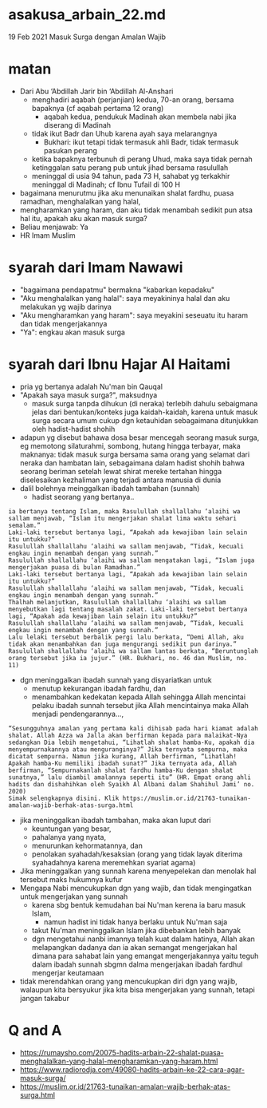 # asakusa_arbain_22.md
19 Feb 2021
Masuk Surga dengan Amalan Wajib

# matan
* Dari  Abu ‘Abdillah Jarir bin ‘Abdillah Al-Anshari
  * menghadiri aqabah (perjanjian) kedua, 70-an orang, bersama bapaknya (cf aqabah pertama 12 orang)
    * aqabah kedua, pendukuk Madinah akan membela nabi jika diserang di Madinah
  * tidak ikut Badr dan Uhub karena ayah saya melarangnya
    * Bukhari: ikut tetapi tidak termasuk ahli Badr, tidak termasuk pasukan perang
  * ketika bapaknya terbunuh di perang Uhud, maka saya tidak pernah ketinggalan satu perang pub untuk
    jihad bersama rasulullah
  * meninggal di usia 94 tahun, pada 73 H, sahabat yg terkakhir meninggal di Madinah;
    cf Ibnu Tufail di 100 H
* bagaimana menurutmu jika aku menunaikan shalat fardhu, puasa ramadhan, menghalalkan yang halal,
* mengharamkan yang haram, dan aku tidak menambah sedikit pun atsa hal itu, apakah aku akan masuk surga?
* Beliau menjawab: Ya
* HR Imam Muslim

# syarah dari Imam Nawawi
* "bagaimana pendapatmu" bermakna "kabarkan kepadaku"
* "Aku menghalalkan yang halal": saya meyakininya halal dan aku melakukan yg wajib darinya
* "Aku mengharamkan yang haram": saya meyakini seseuatu itu haram dan tidak mengerjakannya
* "Ya": engkau akan masuk surga

# syarah dari Ibnu Hajar Al Haitami
* pria yg bertanya adalah Nu'man bin Qauqal
* "Apakah saya masuk surga?", maksudnya
  * masuk surga tanpda dihukun (di neraka) terlebih dahulu sebaigmana jelas dari bentukan/konteks juga
    kaidah-kaidah, karena untuk masuk surga secara umum cukup dgn ketauhidan sebagaimana ditunjukkan
    oleh hadist-hadist shohih
* adapun yg disebut bahawa dosa besar mencegah seorang masuk surga, eg
  memotong silaturahmi, sombong, hutang hingga terbayar, maka maknanya:
  tidak masuk surga bersama sama orang yang selamat dari neraka dan hambatan lain,
  sebagaimana dalam hadist shohih bahwa seorang beriman setelah lewat shirat mereke tertahan hingga
  diselesaikan kezhaliman yang terjadi antara manusia di dunia
* dalil bolehnya meinggalkan ibadah tambahan (sunnah)
  * hadist seorang yang bertanya..
```
ia bertanya tentang Islam, maka Rasulullah shallallahu ‘alaihi wa sallam menjawab, “Islam itu mengerjakan shalat lima waktu sehari semalam.”
Laki-laki tersebut bertanya lagi, “Apakah ada kewajiban lain selain itu untukku?”
Rasulullah shallallahu ‘alaihi wa sallam menjawab, “Tidak, kecuali engkau ingin menambah dengan yang sunnah.”
Rasulullah shallallahu ‘alaihi wa sallam mengatakan lagi, “Islam juga mengerjakan puasa di bulan Ramadhan.”
Laki-laki tersebut bertanya lagi, “Apakah ada kewajiban lain selain itu untukku?”
Rasulullah shallallahu ‘alaihi wa sallam menjawab, “Tidak, kecuali engkau ingin menambah dengan yang sunnah.”
Thalhah melanjutkan, Rasulullah shallallahu ‘alaihi wa sallam menyebutkan lagi tentang masalah zakat. Laki-laki tersebut bertanya lagi, “Apakah ada kewajiban lain selain itu untukku?”
Rasulullah shallallahu ‘alaihi wa sallam menjawab, “Tidak, kecuali engkau ingin menambah dengan yang sunnah.”
Lalu lelaki tersebut berbalik pergi lalu berkata, “Demi Allah, aku tidak akan menambahkan dan juga mengurangi sedikit pun darinya.”
Rasulullah shallallahu ‘alaihi wa sallam lantas berkata, “Beruntunglah orang tersebut jika ia jujur.” (HR. Bukhari, no. 46 dan Muslim, no. 11)
```
* dgn meninggalkan ibadah sunnah yang disyariatkan untuk 
  * menutup kekurangan ibadah fardhu, dan 
  * menambahkan kedekatan kepada Allah sehingga Allah mencintai pelaku ibadah sunnah tersebut
    jika Allah mencintainya maka Allah menjadi pendengarannya...,
```
“Sesungguhnya amalan yang pertama kali dihisab pada hari kiamat adalah shalat. Allah Azza wa Jalla akan berfirman kepada para malaikat-Nya sedangkan Dia lebih mengetahui, “Lihatlah shalat hamba-Ku, apakah dia menyempurnakannya atau menguranginya?” Jika ternyata sempurna, maka dicatat sempurna. Namun jika kurang, Allah berfirman, “Lihatlah! Apakah hamba-Ku memiliki ibadah sunat?” Jika ternyata ada, Allah berfirman, “Sempurnakanlah shalat fardhu hamba-Ku dengan shalat sunatnya,” lalu diambil amalannya seperti itu” (HR. Empat orang ahli hadits dan dishahihkan oleh Syaikh Al Albani dalam Shahihul Jami’ no. 2020)
Simak selengkapnya disini. Klik https://muslim.or.id/21763-tunaikan-amalan-wajib-berhak-atas-surga.html
```

* jika meninggalkan ibadah tambahan, maka akan luput dari 
  * keuntungan yang besar, 
  * pahalanya yang nyata,
  * menurunkan kehormatannya, dan 
  * penolakan syahadah/kesaksian 
    (orang yang tidak layak diterima syahadahnya karena meremehkan syariat agama)
* Jika meninggalkan yang sunnah karena menyepelekan dan menolak hal tersebut maks hukumnya kufur
* Mengapa Nabi mencukupkan dgn yang wajib, dan tidak mengingatkan untuk mengerjakan yang sunnah
  * karena sbg bentuk kemudahan bai Nu'man kerena ia baru masuk Islam, 
    * namun hadist ini tidak hanya berlaku untuk Nu'man saja
  * takut Nu'man meninggalkan Islam jika dibebankan lebih banyak
  * dgn mengetahui nanbi imannya telah kuat dalam hatinya, Allah akan melapangkan dadanya dan ia akan
    semangat mengerjakan hal dimana para sahabat lain yang emangat mengerjakannya yaitu teguh dalam
    ibadah sunnah sbgmn dalma mengerjakan ibadah fardhul mengerjar keutamaan
 * tidak merendahkan orang yang mencukupkan diri dgn yang wajib, 
   walaupun kita bersyukur jika kita bisa mengerjakan yang sunnah, tetapi jangan takabur
    
# Q and A
* https://rumaysho.com/20075-hadits-arbain-22-shalat-puasa-menghalalkan-yang-halal-mengharamkan-yang-haram.html
* https://www.radiorodja.com/49080-hadits-arbain-ke-22-cara-agar-masuk-surga/
* https://muslim.or.id/21763-tunaikan-amalan-wajib-berhak-atas-surga.html
